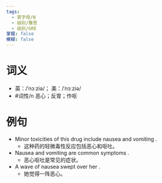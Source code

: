 ```yaml
---
tags:
  - 首字母/N
  - 级别/雅思
  - 级别/GRE
掌握: false
模糊: false
---
```

# 词义
- 英：/ˈnɔːziə/； 美：/ˈnɔːziə/
- #词性/n  恶心；反胃；作呕
# 例句
- Minor toxicities of this drug include nausea and vomiting .
	- 这种药的轻微毒性反应包括恶心和呕吐。
- Nausea and vomiting are common symptoms .
	- 恶心呕吐是常见的症状。
- A wave of nausea swept over her .
	- 她觉得一阵恶心。
